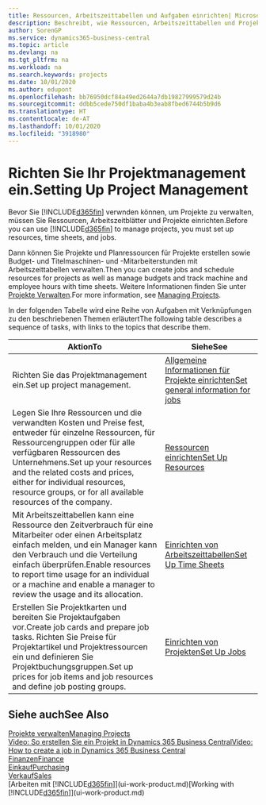 ```yaml
---
title: Ressourcen, Arbeitszeittabellen und Aufgaben einrichten| Microsoft Docs
description: Beschreibt, wie Ressourcen, Arbeitszeittabellen und Projekte eingerichtet werden, um Projekte zu verwalten.
author: SorenGP
ms.service: dynamics365-business-central
ms.topic: article
ms.devlang: na
ms.tgt_pltfrm: na
ms.workload: na
ms.search.keywords: projects
ms.date: 10/01/2020
ms.author: edupont
ms.openlocfilehash: bb76950dcf84a49ed2644a7db19827999579d24b
ms.sourcegitcommit: ddbb5cede750df1baba4b3eab8fbed6744b5b9d6
ms.translationtype: HT
ms.contentlocale: de-AT
ms.lasthandoff: 10/01/2020
ms.locfileid: "3918980"
---
```

# <a name="setting-up-project-management"></a><span data-ttu-id="890ed-103">Richten Sie Ihr Projektmanagement ein.</span><span class="sxs-lookup"><span data-stu-id="890ed-103">Setting Up Project Management</span></span>
<span data-ttu-id="890ed-104">Bevor Sie [!INCLUDE[d365fin](includes/d365fin_md.md)] verwnden können, um Projekte zu verwalten, müssen Sie Ressourcen, Arbeitszeitblätter und Projekte einrichten.</span><span class="sxs-lookup"><span data-stu-id="890ed-104">Before you can use [!INCLUDE[d365fin](includes/d365fin_md.md)] to manage projects, you must set up resources, time sheets, and jobs.</span></span>

<span data-ttu-id="890ed-105">Dann können Sie Projekte und Planressourcen für Projekte erstellen sowie Budget- und Titelmaschinen- und -Mitarbeiterstunden mit Arbeitszeittabellen verwalten.</span><span class="sxs-lookup"><span data-stu-id="890ed-105">Then you can create jobs and schedule resources for projects as well as manage budgets and track machine and employee hours with time sheets.</span></span> <span data-ttu-id="890ed-106">Weitere Informationen finden Sie unter [Projekte Verwalten](projects-manage-projects.md).</span><span class="sxs-lookup"><span data-stu-id="890ed-106">For more information, see [Managing Projects](projects-manage-projects.md).</span></span>  

<span data-ttu-id="890ed-107">In der folgenden Tabelle wird eine Reihe von Aufgaben mit Verknüpfungen zu den beschriebenen Themen erläutert</span><span class="sxs-lookup"><span data-stu-id="890ed-107">The following table describes a sequence of tasks, with links to the topics that describe them.</span></span>

| <span data-ttu-id="890ed-108">Aktion</span><span class="sxs-lookup"><span data-stu-id="890ed-108">To</span></span> | <span data-ttu-id="890ed-109">Siehe</span><span class="sxs-lookup"><span data-stu-id="890ed-109">See</span></span> |
| --- | --- |
| <span data-ttu-id="890ed-110">Richten Sie das Projektmanagement ein.</span><span class="sxs-lookup"><span data-stu-id="890ed-110">Set up project management.</span></span>|[<span data-ttu-id="890ed-111">Allgemeine Informationen für Projekte einrichten</span><span class="sxs-lookup"><span data-stu-id="890ed-111">Set general information for jobs</span></span>](projects-how-setup-jobs.md#to-set-general-information-for-jobs)|
| <span data-ttu-id="890ed-112">Legen Sie Ihre Ressourcen und die verwandten Kosten und Preise fest, entweder für einzelne Ressourcen, für Ressourcengruppen oder für alle verfügbaren Ressourcen des Unternehmens.</span><span class="sxs-lookup"><span data-stu-id="890ed-112">Set up your resources and the related costs and prices, either for individual resources, resource groups, or for all available resources of the company.</span></span> |[<span data-ttu-id="890ed-113">Ressourcen einrichten</span><span class="sxs-lookup"><span data-stu-id="890ed-113">Set Up Resources</span></span>](projects-how-setup-resources.md) |
| <span data-ttu-id="890ed-114">Mit Arbeitszeittabellen kann eine Ressource den Zeitverbrauch für eine Mitarbeiter oder einen Arbeitsplatz einfach melden, und ein Manager kann den Verbrauch und die Verteilung einfach überprüfen.</span><span class="sxs-lookup"><span data-stu-id="890ed-114">Enable resources to report time usage for an individual or a machine and enable a manager to review the usage and its allocation.</span></span> |[<span data-ttu-id="890ed-115">Einrichten von Arbeitszeittabellen</span><span class="sxs-lookup"><span data-stu-id="890ed-115">Set Up Time Sheets</span></span>](projects-how-setup-time-sheets.md) |
| <span data-ttu-id="890ed-116">Erstellen Sie Projektkarten und bereiten Sie Projektaufgaben vor.</span><span class="sxs-lookup"><span data-stu-id="890ed-116">Create job cards and prepare job tasks.</span></span> <span data-ttu-id="890ed-117">Richten Sie Preise für Projektartikel und Projektressourcen ein und definieren Sie Projektbuchungsgruppen.</span><span class="sxs-lookup"><span data-stu-id="890ed-117">Set up prices for job items and job resources and define job posting groups.</span></span> |[<span data-ttu-id="890ed-118">Einrichten von Projekten</span><span class="sxs-lookup"><span data-stu-id="890ed-118">Set Up Jobs</span></span>](projects-how-setup-jobs.md) |

## <a name="see-also"></a><span data-ttu-id="890ed-119">Siehe auch</span><span class="sxs-lookup"><span data-stu-id="890ed-119">See Also</span></span>

[<span data-ttu-id="890ed-120">Projekte verwalten</span><span class="sxs-lookup"><span data-stu-id="890ed-120">Managing Projects</span></span>](projects-manage-projects.md)  
[<span data-ttu-id="890ed-121">Video: So erstellen Sie ein Projekt in Dynamics 365 Business Central</span><span class="sxs-lookup"><span data-stu-id="890ed-121">Video: How to create a job in Dynamics 365 Business Central</span></span>](https://www.youtube.com/watch?v=VqaPWr7BWmw)  
[<span data-ttu-id="890ed-122">Finanzen</span><span class="sxs-lookup"><span data-stu-id="890ed-122">Finance</span></span>](finance.md)  
[<span data-ttu-id="890ed-123">Einkauf</span><span class="sxs-lookup"><span data-stu-id="890ed-123">Purchasing</span></span>](purchasing-manage-purchasing.md)  
[<span data-ttu-id="890ed-124">Verkauf</span><span class="sxs-lookup"><span data-stu-id="890ed-124">Sales</span></span>](sales-manage-sales.md)  
<span data-ttu-id="890ed-125">[Arbeiten mit [!INCLUDE[d365fin](includes/d365fin_md.md)]](ui-work-product.md)</span><span class="sxs-lookup"><span data-stu-id="890ed-125">[Working with [!INCLUDE[d365fin](includes/d365fin_md.md)]](ui-work-product.md)</span></span>  
